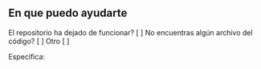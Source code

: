 ## En que puedo ayudarte

El repositorio ha dejado de funcionar? [ ]
No encuentras algún archivo del código? [ ]
Otro [ ]

Especifica:
